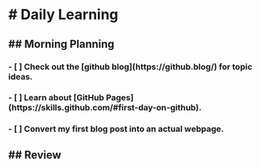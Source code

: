 <h1># Daily Learning
<h2>## Morning Planning
<h3>- [ ] Check out the [github blog](https://github.blog/) for topic ideas.
<h3>- [ ] Learn about [GitHub Pages](https://skills.github.com/#first-day-on-github).
<h3>- [ ] Convert my first blog post into an actual webpage.
<h2>## Review
